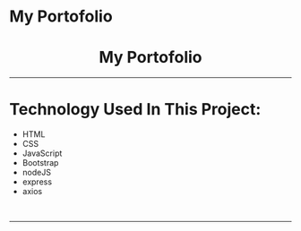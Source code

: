 # My Portofolio 
<h1 align="center" id="title">My Portofolio</h1>
<hr>
<h1>Technology Used In This Project: </h1>
<ul>
<li>HTML</li>
<li>CSS</li>
<li>JavaScript</li>
<li>Bootstrap</li>
<li>nodeJS</li>
<li>express</li>
<li>axios</li>
</ul>
<br>
<hr>
